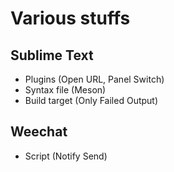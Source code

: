 # Various stuffs

## Sublime Text

* Plugins (Open URL, Panel Switch)
* Syntax file (Meson)
* Build target (Only Failed Output)

## Weechat

* Script (Notify Send)
